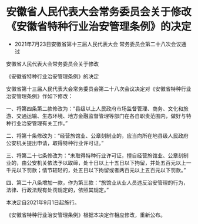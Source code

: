 # 安徽省人民代表大会常务委员会关于修改《安徽省特种行业治安管理条例》的决定

- 2021年7月23日安徽省第十三届人民代表大会
  常务委员会第二十八次会议通过

<!-- INFO END -->

安徽省人民代表大会常务委员会关于修改

《安徽省特种行业治安管理条例》的决定

安徽省第十三届人民代表大会常务委员会第二十八次会议决定对《安徽省特种行业治安管理条例》作如下修改：

一、将第四条第二款修改为：“县级以上人民政府市场监督管理、商务、文化和旅游、交通运输、生态环境、地方金融监督管理等部门在各自职责范围内，做好与特种行业治安管理有关工作。”

二、将第十条修改为：“经营旅馆业、公章刻制业的，应当向所在地县级人民政府公安机关提出申请，取得特种行业许可证。”

三、将第二十七条修改为：“未取得特种行业许可证，擅自经营旅馆业、公章刻制业的，由公安机关依法予以取缔，处十日以上十五日以下拘留，并处五百元以上一千元以下罚款；情节较轻的，处五日以下拘留或者两百元以上五百元以下罚款。”

四、第二十八条增加一款，作为第三款：“旅馆业从业人员违反治安管理的行为，法律、行政法规有处罚规定的，依照其规定。”

本决定自2021年9月1日起施行。

《安徽省特种行业治安管理条例》根据本决定作相应修改，重新公布。
